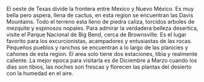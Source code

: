 El oeste de Texas divide la frontera entre Mexico y Nuevo México. Es muy bella pero aspera, llena de cactus, en esta region se 
encuentran las Davis Mountains. Todo el terreno esta lleno de piedra caliza, torcidos arboles de mezquite y espinosos nopales.
 Para admirar la verdadera belleza desertica, visite el Parque Nacional de Big Bend, cerca de Brownsville. Es el lugar favorito 
 para los excurcionistas, acampadores y entusiastas de las rocas. Pequeños pueblos y ranchos se encuentran a lo largo de las 
 planicies y cañones de esta region. El area solo tiene dos estaciones, tibia y realmente caliente. La mejor epoca para visitarla
 es de Diciembre a Marzo cuando los dias son tibios, las noches son frescas y florecen las plantas del desierto con la humedad en
   el aire.